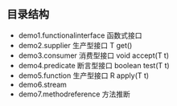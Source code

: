 ## 目录结构

- demo1.functionalinterface 函数式接口
- demo2.supplier            生产型接口 T get()
- demo3.consumer            消费型接口 void accept(T t)
- demo4.predicate           断言型接口 boolean test(T t)
- demo5.function            生产型接口 R apply(T t)
- demo6.stream              
- demo7.methodreference     方法推断

